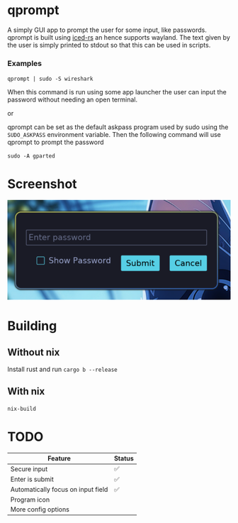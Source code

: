 # qprompt
A simply GUI app to prompt the user for some input, like passwords.
qprompt is built using [iced-rs](https://github.com/iced-rs/iced/) an hence supports wayland.
The text given by the user is simply printed to stdout so that this can be used in scripts.

### Examples
```
qprompt | sudo -S wireshark
```
When this command is run using some app launcher the user can input the password without needing an open terminal.

or

qprompt can be set as the default askpass program used by sudo using the `SUDO_ASKPASS` environment variable. Then the following command will use qprompt to prompt the password
```
sudo -A gparted
```
# Screenshot
![screenshot](screenshot.png)

# Building
## Without nix
Install rust and run `cargo b --release`
## With nix
```
nix-build
```
# TODO
|Feature|Status|
|---|---|
|Secure input|✅|
|Enter is submit|✅|
|Automatically focus on input field|✅|
|Program icon||
|More config options||
